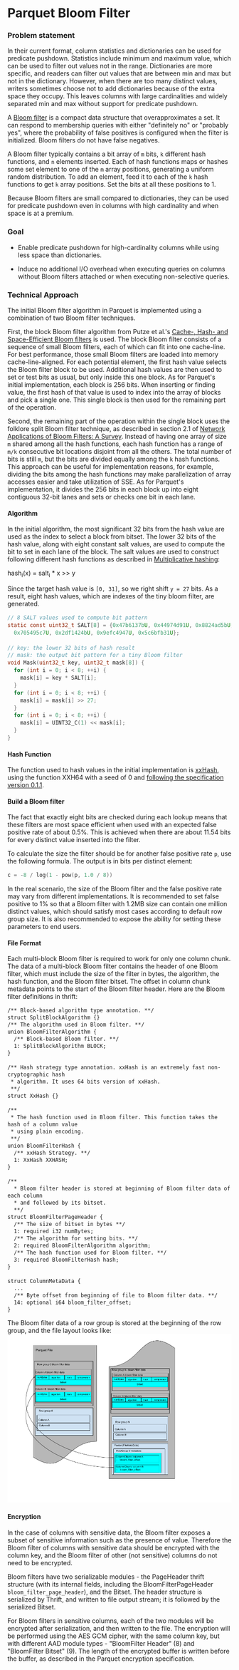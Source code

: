  <!--
  - Licensed to the Apache Software Foundation (ASF) under one
  - or more contributor license agreements.  See the NOTICE file
  - distributed with this work for additional information
  - regarding copyright ownership.  The ASF licenses this file
  - to you under the Apache License, Version 2.0 (the
  - "License"); you may not use this file except in compliance
  - with the License.  You may obtain a copy of the License at
  -
  -   http://www.apache.org/licenses/LICENSE-2.0
  -
  - Unless required by applicable law or agreed to in writing,
  - software distributed under the License is distributed on an
  - "AS IS" BASIS, WITHOUT WARRANTIES OR CONDITIONS OF ANY
  - KIND, either express or implied.  See the License for the
  - specific language governing permissions and limitations
  - under the License.
  -->

Parquet Bloom Filter
===
### Problem statement
In their current format, column statistics and dictionaries can be used for predicate
pushdown. Statistics include minimum and maximum value, which can be used to filter out
values not in the range. Dictionaries are more specific, and readers can filter out values
that are between min and max but not in the dictionary. However, when there are too many
distinct values, writers sometimes choose not to add dictionaries because of the extra
space they occupy. This leaves columns with large cardinalities and widely separated min
and max without support for predicate pushdown.

A [Bloom filter](https://en.wikipedia.org/wiki/Bloom_filter) is a compact data structure that
overapproximates a set. It can respond to membership queries with either "definitely no" or
"probably yes", where the probability of false positives is configured when the filter is
initialized. Bloom filters do not have false negatives.

A Bloom filter typically contains a bit array of `m` bits, `k` different hash functions,
and `n` elements inserted. Each of hash functions maps or hashes some set element to one of the
`m` array positions, generating a uniform random distribution. To add an element, feed it to each
of the `k` hash functions to get `k` array positions. Set the bits at all these positions to 1. 

Because Bloom filters are small compared to dictionaries, they can be used for predicate
pushdown even in columns with high cardinality and when space is at a premium.

### Goal
* Enable predicate pushdown for high-cardinality columns while using less space than
  dictionaries.

* Induce no additional I/O overhead when executing queries on columns without Bloom
  filters attached or when executing non-selective queries.

### Technical Approach
The initial Bloom filter algorithm in Parquet is implemented using a combination of two
Bloom filter techniques.

First, the block Bloom filter algorithm from Putze et al.'s [Cache-, Hash- and Space-Efficient
Bloom filters](http://algo2.iti.kit.edu/documents/cacheefficientbloomfilters-jea.pdf) is used.
The block Bloom filter consists of a sequence of small Bloom filters, each of which can fit
into one cache-line. For best performance, those small Bloom filters are loaded into memory
cache-line-aligned. For each potential element, the first hash value selects the Bloom filter block
to be used. Additional hash values are then used to set or test bits as usual, but only inside
this one block. As for Parquet's initial implementation, each block is 256 bits. When inserting or
finding value, the first hash of that value is used to index into the array of blocks and pick a
single one. This single block is then used for the remaining part of the operation.

Second, the remaining part of the operation within the single block uses the folklore split Bloom
filter technique, as described in section 2.1 of [Network Applications of Bloom Filters:
A Survey](https://www.eecs.harvard.edu/~michaelm/postscripts/im2005b.pdf). Instead of having one
array of size `m` shared among all the hash functions, each hash function has a range of `m/k`
consecutive bit locations disjoint from all the others. The total number of bits is still
`m`, but the bits are divided equally among the `k` hash functions. This approach
can be useful for implementation reasons, for example, dividing the bits among the hash functions
may make parallelization of array accesses easier and take utilization of SSE. As for Parquet's
implementation, it divides the 256 bits in each block up into eight contiguous 32-bit lanes and
sets or checks one bit in each lane.

#### Algorithm
In the initial algorithm, the most significant 32 bits from the hash value are used as the
index to select a block from bitset. The lower 32 bits of the hash value, along with eight
constant salt values, are used to compute the bit to set in each lane of the block.
The salt values are used to construct following different hash functions as described in
[Multiplicative hashing](https://en.wikipedia.org/wiki/Hash_function#Multiplicative_hashing):

hash<sub>i</sub>(x) = salt<sub>i</sub> * x >> y

Since the target hash value is `[0, 31]`, so we right shift `y = 27` bits. As a result, eight
hash values, which are indexes of the tiny bloom filter, are generated.

```c
// 8 SALT values used to compute bit pattern
static const uint32_t SALT[8] = {0x47b6137bU, 0x44974d91U, 0x8824ad5bU, 0xa2b7289dU,
  0x705495c7U, 0x2df1424bU, 0x9efc4947U, 0x5c6bfb31U};

// key: the lower 32 bits of hash result
// mask: the output bit pattern for a tiny Bloom filter
void Mask(uint32_t key, uint32_t mask[8]) {
  for (int i = 0; i < 8; ++i) {
    mask[i] = key * SALT[i];
  }
  for (int i = 0; i < 8; ++i) {
    mask[i] = mask[i] >> 27;
  }
  for (int i = 0; i < 8; ++i) {
    mask[i] = UINT32_C(1) << mask[i];
  }
}

```

#### Hash Function
The function used to hash values in the initial implementation is
[xxHash](https://cyan4973.github.io/xxHash/), using the function XXH64 with a
seed of 0 and [following the specification version
0.1.1](https://github.com/Cyan4973/xxHash/blob/v0.7.0/doc/xxhash_spec.md).

#### Build a Bloom filter
The fact that exactly eight bits are checked during each lookup means that these filters
are most space efficient when used with an expected false positive rate of about
0.5%. This is achieved when there are about 11.54 bits for every distinct value inserted
into the filter.

To calculate the size the filter should be for another false positive rate `p`, use the
following formula. The output is in bits per distinct element:

```c
c = -8 / log(1 - pow(p, 1.0 / 8))
```

In the real scenario, the size of the Bloom filter and the false positive rate may vary from
different implementations. It is recommended to set false positive to 1% so that a Bloom filter
with 1.2MB size can contain one million distinct values, which should satisfy most cases according
to default row group size. It is also recommended to expose the ability for setting these
parameters to end users.

#### File Format

Each multi-block Bloom filter is required to work for only one column chunk. The data of a multi-block Bloom
filter contains the header of one Bloom filter, which must include the size of the filter in bytes, the algorithm,
the hash function, and the Bloom filter bitset. The offset in column chunk metadata points to the start of
the Bloom filter header. 
Here are the Bloom filter definitions in thrift:

```
/** Block-based algorithm type annotation. **/
struct SplitBlockAlgorithm {}
/** The algorithm used in Bloom filter. **/
union BloomFilterAlgorithm {
  /** Block-based Bloom filter. **/
  1: SplitBlockAlgorithm BLOCK;
}

/** Hash strategy type annotation. xxHash is an extremely fast non-cryptographic hash
 * algorithm. It uses 64 bits version of xxHash. 
 **/
struct XxHash {}

/** 
 * The hash function used in Bloom filter. This function takes the hash of a column value
 * using plain encoding.
 **/
union BloomFilterHash {
  /** xxHash Strategy. **/
  1: XxHash XXHASH;
}

/**
  * Bloom filter header is stored at beginning of Bloom filter data of each column
  * and followed by its bitset.
  **/
struct BloomFilterPageHeader {
  /** The size of bitset in bytes **/
  1: required i32 numBytes;
  /** The algorithm for setting bits. **/
  2: required BloomFilterAlgorithm algorithm;
  /** The hash function used for Bloom filter. **/
  3: required BloomFilterHash hash;
}

struct ColumnMetaData {
  ...
  /** Byte offset from beginning of file to Bloom filter data. **/
  14: optional i64 bloom_filter_offset;
}

```

The Bloom filter data of a row group is stored at the beginning of the row group, and the file layout looks like:
 ![File Layout - Bloom filter footer](doc/images/FileLayoutBloomFilter.png)

#### Encryption
In the case of columns with sensitive data, the Bloom filter exposes a subset of sensitive
information such as the presence of value. Therefore the Bloom filter of columns with sensitive
data should be encrypted with the column key, and the Bloom filter of other (not sensitive) columns
do not need to be encrypted.

Bloom filters have two serializable modules - the PageHeader thrift structure (with its internal
fields, including the BloomFilterPageHeader `bloom_filter_page_header`), and the Bitset. The header
structure is serialized by Thrift, and written to file output stream; it is followed by the
serialized Bitset.

For Bloom filters in sensitive columns, each of the two modules will be encrypted after
serialization, and then written to the file. The encryption will be performed using the AES GCM
cipher, with the same column key, but with different AAD module types - "BloomFilter Header" (8)
and "BloomFilter Bitset" (9). The length of the encrypted buffer is written before the buffer, as
described in the Parquet encryption specification.
